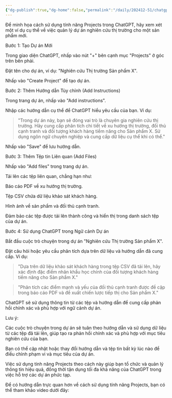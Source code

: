 ```yaml
---
{"dg-publish":true,"dg-home":false,"permalink":"/daily/202412-51/chatgpt-project/","dgPassFrontmatter":true,"noteIcon":"","updated":"2025-01-13T22:13:01.624+07:00"}
---
```


Để minh họa cách sử dụng tính năng Projects trong ChatGPT, hãy xem xét một ví dụ cụ thể về việc quản lý dự án nghiên cứu thị trường cho một sản phẩm mới.

Bước 1: Tạo Dự án Mới

Trong giao diện ChatGPT, nhấp vào nút "+" bên cạnh mục "Projects" ở góc trên bên phải.

Đặt tên cho dự án, ví dụ: "Nghiên cứu Thị trường Sản phẩm X".

Nhấp vào "Create Project" để tạo dự án.


Bước 2: Thêm Hướng dẫn Tùy chỉnh (Add Instructions)

Trong trang dự án, nhấp vào "Add instructions".

Nhập các hướng dẫn cụ thể để ChatGPT hiểu yêu cầu của bạn. Ví dụ:

> "Trong dự án này, bạn sẽ đóng vai trò là chuyên gia nghiên cứu thị trường. Hãy cung cấp phân tích chi tiết về xu hướng thị trường, đối thủ cạnh tranh và đối tượng khách hàng tiềm năng cho Sản phẩm X. Sử dụng ngôn ngữ chuyên nghiệp và cung cấp dữ liệu cụ thể khi có thể."



Nhấp vào "Save" để lưu hướng dẫn.


Bước 3: Thêm Tệp tin Liên quan (Add Files)

Nhấp vào "Add files" trong trang dự án.

Tải lên các tệp liên quan, chẳng hạn như:

Báo cáo PDF về xu hướng thị trường.

Tệp CSV chứa dữ liệu khảo sát khách hàng.

Hình ảnh về sản phẩm và đối thủ cạnh tranh.


Đảm bảo các tệp được tải lên thành công và hiển thị trong danh sách tệp của dự án.


Bước 4: Sử dụng ChatGPT trong Ngữ cảnh Dự án

Bắt đầu cuộc trò chuyện trong dự án "Nghiên cứu Thị trường Sản phẩm X".

Đặt câu hỏi hoặc yêu cầu phân tích dựa trên dữ liệu và hướng dẫn đã cung cấp. Ví dụ:

> "Dựa trên dữ liệu khảo sát khách hàng trong tệp CSV đã tải lên, hãy xác định đặc điểm nhân khẩu học chính của đối tượng khách hàng tiềm năng cho Sản phẩm X."



> "Phân tích các điểm mạnh và yếu của đối thủ cạnh tranh được đề cập trong báo cáo PDF và đề xuất chiến lược tiếp thị cho Sản phẩm X."



ChatGPT sẽ sử dụng thông tin từ các tệp và hướng dẫn để cung cấp phản hồi chính xác và phù hợp với ngữ cảnh dự án.


Lưu ý:

Các cuộc trò chuyện trong dự án sẽ tuân theo hướng dẫn và sử dụng dữ liệu từ các tệp đã tải lên, giúp tạo ra phản hồi chính xác và phù hợp với mục tiêu nghiên cứu của bạn.

Bạn có thể cập nhật hoặc thay đổi hướng dẫn và tệp tin bất kỳ lúc nào để điều chỉnh phạm vi và mục tiêu của dự án.


Việc sử dụng tính năng Projects theo cách này giúp bạn tổ chức và quản lý thông tin hiệu quả, đồng thời tận dụng tối đa khả năng của ChatGPT trong việc hỗ trợ các dự án phức tạp.

Để có hướng dẫn trực quan hơn về cách sử dụng tính năng Projects, bạn có thể tham khảo video dưới đây:



